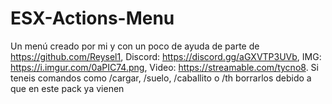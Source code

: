# ESX-Actions-Menu
Un menú creado por mi y con un poco de ayuda de parte de https://github.com/Reysel1,
Discord: https://discord.gg/aGXVTP3UVb,
IMG: https://i.imgur.com/0aPIC74.png,
Video: https://streamable.com/tycno8.
Si teneis comandos como /cargar, /suelo, /caballito o /th borrarlos debido a que en este pack ya vienen
